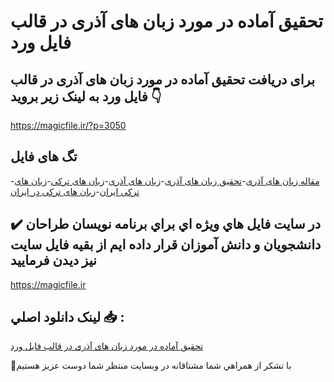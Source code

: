 # تحقیق آماده در مورد زبان های آذری در قالب فایل ورد

## برای دریافت تحقیق آماده در مورد زبان های آذری در قالب فایل ورد به لینک زیر بروید 👇

https://magicfile.ir/?p=3050

## تگ های فایل

-[مقاله زبان های آذری](https://magicfile.ir/product/%d8%aa%d8%ad%d9%82%db%8c%d9%82-%d8%a2%d9%85%d8%a7%d8%af%d9%87-%d8%b2%d8%a8%d8%a7%d9%86-%d9%87%d8%a7%db%8c-%d8%a2%d8%b0%d8%b1%db%8c-%d8%af%d8%b1-%d9%81%d8%a7%db%8c%d9%84-%d9%88%d8%b1%d8%af/)-[تحقیق زبان های آذری](https://magicfile.ir/product/%d8%aa%d8%ad%d9%82%db%8c%d9%82-%d8%a2%d9%85%d8%a7%d8%af%d9%87-%d8%b2%d8%a8%d8%a7%d9%86-%d9%87%d8%a7%db%8c-%d8%a2%d8%b0%d8%b1%db%8c-%d8%af%d8%b1-%d9%81%d8%a7%db%8c%d9%84-%d9%88%d8%b1%d8%af/)-[زبان های آذری](https://magicfile.ir/product/%d8%aa%d8%ad%d9%82%db%8c%d9%82-%d8%a2%d9%85%d8%a7%d8%af%d9%87-%d8%b2%d8%a8%d8%a7%d9%86-%d9%87%d8%a7%db%8c-%d8%a2%d8%b0%d8%b1%db%8c-%d8%af%d8%b1-%d9%81%d8%a7%db%8c%d9%84-%d9%88%d8%b1%d8%af/)-[زبان های ترکی](https://magicfile.ir/product/%d8%aa%d8%ad%d9%82%db%8c%d9%82-%d8%a2%d9%85%d8%a7%d8%af%d9%87-%d8%b2%d8%a8%d8%a7%d9%86-%d9%87%d8%a7%db%8c-%d8%a2%d8%b0%d8%b1%db%8c-%d8%af%d8%b1-%d9%81%d8%a7%db%8c%d9%84-%d9%88%d8%b1%d8%af/)-[زبان های ترکی ایران](https://magicfile.ir/product/%d8%aa%d8%ad%d9%82%db%8c%d9%82-%d8%a2%d9%85%d8%a7%d8%af%d9%87-%d8%b2%d8%a8%d8%a7%d9%86-%d9%87%d8%a7%db%8c-%d8%a2%d8%b0%d8%b1%db%8c-%d8%af%d8%b1-%d9%81%d8%a7%db%8c%d9%84-%d9%88%d8%b1%d8%af/)-[زبان های ترکی در ایران](https://magicfile.ir/product/%d8%aa%d8%ad%d9%82%db%8c%d9%82-%d8%a2%d9%85%d8%a7%d8%af%d9%87-%d8%b2%d8%a8%d8%a7%d9%86-%d9%87%d8%a7%db%8c-%d8%a2%d8%b0%d8%b1%db%8c-%d8%af%d8%b1-%d9%81%d8%a7%db%8c%d9%84-%d9%88%d8%b1%d8%af/)

## ✔️ در سايت فايل هاي ويژه اي براي برنامه نويسان طراحان دانشجويان و دانش آموزان قرار داده ايم از بقيه فايل سايت نيز ديدن فرماييد

https://magicfile.ir


## لينک دانلود اصلي 📥 :

[تحقیق آماده در مورد زبان های آذری در قالب فایل ورد](https://magicfile.ir/product/%d8%aa%d8%ad%d9%82%db%8c%d9%82-%d8%a2%d9%85%d8%a7%d8%af%d9%87-%d8%b2%d8%a8%d8%a7%d9%86-%d9%87%d8%a7%db%8c-%d8%a2%d8%b0%d8%b1%db%8c-%d8%af%d8%b1-%d9%81%d8%a7%db%8c%d9%84-%d9%88%d8%b1%d8%af/) 


🙏با تشکر از همراهي شما مشتاقانه در وبسایت منتظر شما دوست عزیز هستیم

